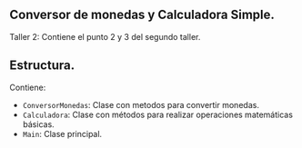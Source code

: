 ## Conversor de monedas y Calculadora Simple.

Taller 2:
Contiene el punto 2 y 3 del segundo taller.

## Estructura.

Contiene:

- `ConversorMonedas`: Clase con metodos para convertir monedas.
- `Calculadora`: Clase con métodos para realizar operaciones matemáticas básicas.
- `Main`: Clase principal.
